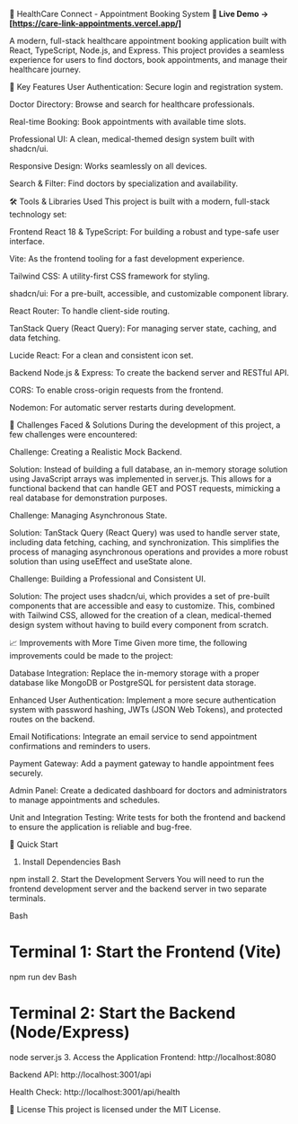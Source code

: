 🏥 HealthCare Connect - Appointment Booking System
**🔗 Live Demo → [https://care-link-appointments.vercel.app/]**

A modern, full-stack healthcare appointment booking application built with React, TypeScript, Node.js, and Express. This project provides a seamless experience for users to find doctors, book appointments, and manage their healthcare journey.

🚀 Key Features
User Authentication: Secure login and registration system.

Doctor Directory: Browse and search for healthcare professionals.

Real-time Booking: Book appointments with available time slots.

Professional UI: A clean, medical-themed design system built with shadcn/ui.

Responsive Design: Works seamlessly on all devices.

Search & Filter: Find doctors by specialization and availability.

🛠️ Tools & Libraries Used
This project is built with a modern, full-stack technology set:

Frontend
React 18 & TypeScript: For building a robust and type-safe user interface.

Vite: As the frontend tooling for a fast development experience.

Tailwind CSS: A utility-first CSS framework for styling.

shadcn/ui: For a pre-built, accessible, and customizable component library.

React Router: To handle client-side routing.

TanStack Query (React Query): For managing server state, caching, and data fetching.

Lucide React: For a clean and consistent icon set.

Backend
Node.js & Express: To create the backend server and RESTful API.

CORS: To enable cross-origin requests from the frontend.

Nodemon: For automatic server restarts during development.

🧠 Challenges Faced & Solutions
During the development of this project, a few challenges were encountered:

Challenge: Creating a Realistic Mock Backend.

Solution: Instead of building a full database, an in-memory storage solution using JavaScript arrays was implemented in server.js. This allows for a functional backend that can handle GET and POST requests, mimicking a real database for demonstration purposes.

Challenge: Managing Asynchronous State.

Solution: TanStack Query (React Query) was used to handle server state, including data fetching, caching, and synchronization. This simplifies the process of managing asynchronous operations and provides a more robust solution than using useEffect and useState alone.

Challenge: Building a Professional and Consistent UI.

Solution: The project uses shadcn/ui, which provides a set of pre-built components that are accessible and easy to customize. This, combined with Tailwind CSS, allowed for the creation of a clean, medical-themed design system without having to build every component from scratch.

📈 Improvements with More Time
Given more time, the following improvements could be made to the project:

Database Integration: Replace the in-memory storage with a proper database like MongoDB or PostgreSQL for persistent data storage.

Enhanced User Authentication: Implement a more secure authentication system with password hashing, JWTs (JSON Web Tokens), and protected routes on the backend.

Email Notifications: Integrate an email service to send appointment confirmations and reminders to users.

Payment Gateway: Add a payment gateway to handle appointment fees securely.

Admin Panel: Create a dedicated dashboard for doctors and administrators to manage appointments and schedules.

Unit and Integration Testing: Write tests for both the frontend and backend to ensure the application is reliable and bug-free.

🚀 Quick Start
1. Install Dependencies
Bash

npm install
2. Start the Development Servers
You will need to run the frontend development server and the backend server in two separate terminals.

Bash

# Terminal 1: Start the Frontend (Vite)
npm run dev
Bash

# Terminal 2: Start the Backend (Node/Express)
node server.js
3. Access the Application
Frontend: http://localhost:8080

Backend API: http://localhost:3001/api

Health Check: http://localhost:3001/api/health

📄 License
This project is licensed under the MIT License.
